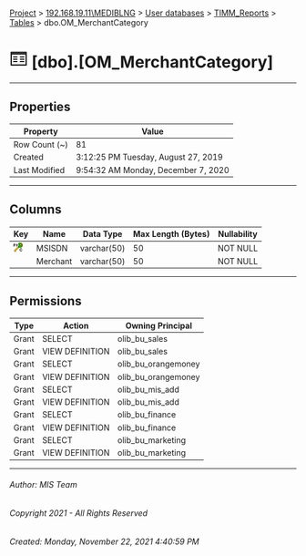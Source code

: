 #### 

[Project](../../../../index.md) > [192.168.19.11\\MEDIBLNG](../../../index.md) > [User databases](../../index.md) > [TIMM_Reports](../index.md) > [Tables](Tables.md) > dbo.OM_MerchantCategory

# ![Tables](../../../../Images/Table32.png) [dbo].[OM_MerchantCategory]

---

## <a name="#properties"></a>Properties

| Property | Value |
|---|---|
| Row Count (~) | 81 |
| Created | 3:12:25 PM Tuesday, August 27, 2019 |
| Last Modified | 9:54:32 AM Monday, December 7, 2020 |


---

## <a name="#columns"></a>Columns

| Key | Name | Data Type | Max Length (Bytes) | Nullability |
|---|---|---|---|---|
| [![Cluster Primary Key PK_OM_MerchantCategory: MSISDN](../../../../Images/pkcluster.png)](#indexes) | MSISDN | varchar(50) | 50 | NOT NULL |
|  | Merchant | varchar(50) | 50 | NOT NULL |


---

## <a name="#permissions"></a>Permissions

| Type | Action | Owning Principal |
|---|---|---|
| Grant | SELECT | olib_bu_sales |
| Grant | VIEW DEFINITION | olib_bu_sales |
| Grant | SELECT | olib_bu_orangemoney |
| Grant | VIEW DEFINITION | olib_bu_orangemoney |
| Grant | SELECT | olib_bu_mis_add |
| Grant | VIEW DEFINITION | olib_bu_mis_add |
| Grant | SELECT | olib_bu_finance |
| Grant | VIEW DEFINITION | olib_bu_finance |
| Grant | SELECT | olib_bu_marketing |
| Grant | VIEW DEFINITION | olib_bu_marketing |


---

###### Author:  MIS Team

###### Copyright 2021 - All Rights Reserved

###### Created: Monday, November 22, 2021 4:40:59 PM

